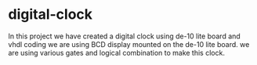# digital-clock
In this project we have created a digital clock using de-10 lite board and vhdl coding we are using BCD display mounted on the de-10 lite board. we are using various gates and logical combination to make this clock.
